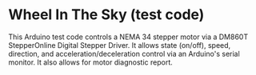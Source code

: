 # Wheel In The Sky (test code)
This Arduino test code controls a NEMA 34 stepper motor via a DM860T StepperOnline Digital Stepper Driver. It allows state (on/off), speed, direction, and acceleration/deceleration control via an Arduino's serial monitor. It also allows for motor diagnostic report. 
